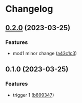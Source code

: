 # Changelog

## [0.2.0](https://github.com/Yapcheekian/gomodules/compare/mod1/v0.1.0...mod1/v0.2.0) (2023-03-25)


### Features

* mod1 minor change ([a43c1c3](https://github.com/Yapcheekian/gomodules/commit/a43c1c35981f58ef3f3517ce5ebc011d7626f7e3))

## 0.1.0 (2023-03-25)


### Features

* trigger 1 ([b899347](https://github.com/Yapcheekian/gomodules/commit/b899347b024c688a92a1f36bb942cc17b7a1b4b2))
